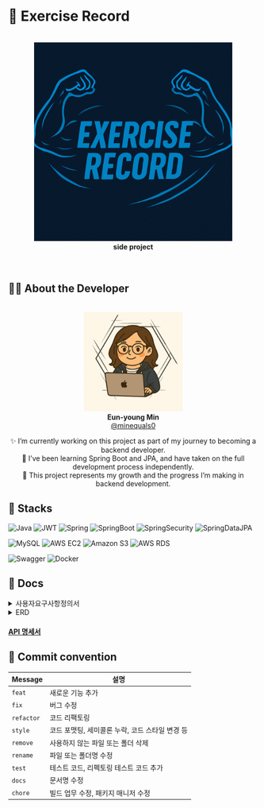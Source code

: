 
# 💪 Exercise Record
<div align="center">
 <br>
 <img src ="https://github.com/MinEquals0/exercise-record/blob/main/image/%EB%B0%B0%EB%84%88.png?raw=true" width="400px">
 <br>
<b>side project</b><br>
</div>
<br>
<br>


## 🙋‍♀️ About the Developer
<div align="center">
	<br>
		<img src="https://github.com/MinEquals0/exercise-record/blob/main/image/%ED%94%84%EB%A1%9C%ED%95%84.png?raw=true" width="200px"><br>
		<b>Eun-young Min</b><br>
	<a href="https://github.com/minequals0">@minequals0</a>
	<br>



✨ I’m currently working on this project as part of my journey to becoming a backend developer.  
🌱 I’ve been learning Spring Boot and JPA, and have taken on the full development process independently.  
📖 This project represents my growth and the progress I’m making in backend development.

</div>




## 📂 Stacks
![Java](https://img.shields.io/badge/JAVA-4285F4?style=for-the-badge&logo=java&logoColor=white)
![JWT](https://img.shields.io/badge/JWT-000000?style=for-the-badge&logo=JSON%20web%20tokens&logoColor=white)
![Spring](https://img.shields.io/badge/Spring-6DB33F?style=for-the-badge&logo=Spring&logoColor=white)
![SpringBoot](https://img.shields.io/badge/SpringBoot-6DB33F?style=for-the-badge&logo=SpringBoot&logoColor=white)
![SpringSecurity](https://img.shields.io/badge/Spring%20Security-6DB33F?style=for-the-badge&logo=Spring%20Security&logoColor=white)
![SpringDataJPA](https://img.shields.io/badge/Spring%20Data%20JPA-6DB33F?style=for-the-badge&logo=hibernate&logoColor=white)

![MySQL](https://img.shields.io/badge/MySQL-4479A1?logo=mysql&style=for-the-badge&logoColor=white)
![AWS EC2](https://img.shields.io/badge/AWS%20EC2-FF9900?style=for-the-badge&logo=amazonaws&logoColor=white)
![Amazon S3](https://img.shields.io/badge/Amazon%20S3-569A31?style=for-the-badge&logo=amazons3&logoColor=white)
![AWS RDS](https://img.shields.io/badge/AWS%20RDS-527FFF?style=for-the-badge&logo=amazonrds&logoColor=white)

![Swagger](https://img.shields.io/badge/Swagger-85EA2D?style=for-the-badge&logo=swagger&logoColor=white)
![Docker](https://img.shields.io/badge/Docker-2496ED?style=for-the-badge&logo=docker&logoColor=white)


## 📃 Docs
<details>
<summary>사용자요구사항정의서</summary>
<div markdown="1">
 <img width="1032" alt="사용자요구사항정의서1" src="">
</div>
</details>

<details>
<summary>ERD</summary>
<div markdown="1">
<img width="673" alt="ERD" src="">
</div>
</details>

#### [API 명세서](http://13.125.169.12:8080/swagger-ui/index.html#/)


## 📌 Commit convention
| Message  | 설명                                            |
| -------- | ----------------------------------------------- |
| `feat`	   | 새로운 기능 추가                                |
| `fix`	     | 버그 수정                                |
| `refactor` | 코드 리팩토링                                |
| `style`	   | 코드 포맷팅, 세미콜론 누락, 코드 스타일 변경 등                                |
| `remove`	 | 사용하지 않는 파일 또는 폴더 삭제                                |
| `rename`	 | 파일 또는 폴더명 수정                                |
| `test`	   | 테스트 코드, 리펙토링 테스트 코드 추가                                |
| `docs`	   | 문서명 수정                                |
| `chore`	   | 빌드 업무 수정, 패키지 매니저 수정                                |
